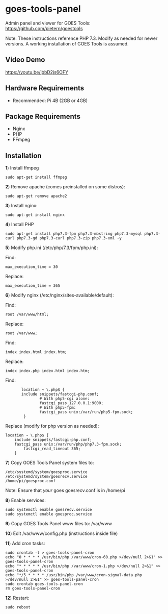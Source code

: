 # goes-tools-panel

Admin panel and viewer for GOES Tools: https://github.com/pietern/goestools

Note: These instructions reference PHP 7.3. Modify as needed for newer versions. A working installation of GOES Tools is assumed.

## Video Demo
https://youtu.be/jbbD2js6OFY

## Hardware Requirements
* Recommended: Pi 4B (2GB or 4GB)

## Package Requirements
* Nginx
* PHP
* FFmpeg

## Installation

**1**) Install ffmpeg
```
sudo apt-get install ffmpeg
```

**2**) Remove apache (comes preinstalled on some distros):
```
sudo apt-get remove apache2
```

**3**) Install nginx:
```
sudo apt-get install nginx
```

**4**) Install PHP
```
sudo apt-get install php7.3-fpm php7.3-mbstring php7.3-mysql php7.3-curl php7.3-gd php7.3-curl php7.3-zip php7.3-xml -y
```

**5**) Modify php.ini (/etc/php/7.3/fpm/php.ini):

Find:
```
max_execution_time = 30
```

Replace:
```
max_execution_time = 365
```

**6**) Modify nginx (/etc/nginx/sites-available/default):

Find:
```
root /var/www/html;
```

Replace:
```
root /var/www;
```

Find:
```
index index.html index.htm;
```

Replace:
```
index index.php index.html index.htm;
```

Find:
```
       location ~ \.php$ {
       include snippets/fastcgi-php.conf;
               # With php5-cgi alone:
               fastcgi_pass 127.0.0.1:9000;
               # With php5-fpm:
               fastcgi_pass unix:/var/run/php5-fpm.sock;
        }
```

Replace (modify for php version as needed):
```
location ~ \.php$ {
	include snippets/fastcgi-php.conf;
	fastcgi_pass unix:/var/run/php/php7.3-fpm.sock;
		fastcgi_read_timeout 365;
	}
```

**7**) Copy GOES Tools Panel system files to:
```
/etc/systemd/system/goesproc.service
/etc/systemd/system/goesrecv.service
/home/pi/goesproc.conf
```

Note: Ensure that *your* goes goesrecv.conf is in /home/pi

**8**) Enable services:
```
sudo systemctl enable goesrecv.service
sudo systemctl enable goesproc.service
```


**9**) Copy GOES Tools Panel www files to:
/var/www

**10**) Edit /var/www/config.php (instructions inside file)

**11**) Add cron tasks:
```
sudo crontab -l > goes-tools-panel-cron
echo "0 * * * * /usr/bin/php /var/www/cron-60.php >/dev/null 2>&1" >> goes-tools-panel-cron
echo "* * * * * /usr/bin/php /var/www/cron-1.php >/dev/null 2>&1" >> goes-tools-panel-cron
echo "*/5 * * * * /usr/bin/php /var/www/cron-signal-data.php >/dev/null 2>&1" >> goes-tools-panel-cron
sudo crontab goes-tools-panel-cron
rm goes-tools-panel-cron
```

**12**) Restart:
```
sudo reboot
```

